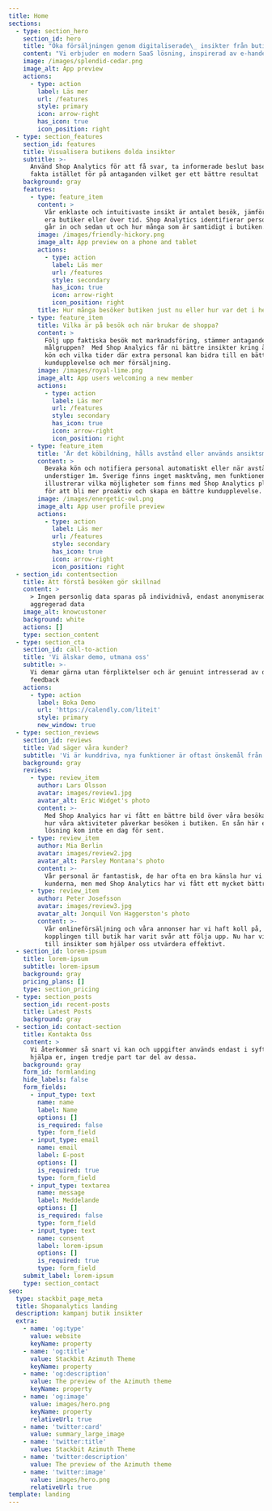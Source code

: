 ```yaml
---
title: Home
sections:
  - type: section_hero
    section_id: hero
    title: "Öka försäljningen genom digitaliserade\_ insikter från butiken"
    content: "Vi erbjuder en modern SaaS lösning, inspirerad av e-handeln för alla fysiska butiker. Genom vår innovativa videoanalys,\_ med anonymisering blir det enklare att planera och följa upp samt bidra till ökad försäljning.\n"
    image: /images/splendid-cedar.png
    image_alt: App preview
    actions:
      - type: action
        label: Läs mer
        url: /features
        style: primary
        icon: arrow-right
        has_icon: true
        icon_position: right
  - type: section_features
    section_id: features
    title: Visualisera butikens dolda insikter
    subtitle: >-
      Använd Shop Analytics för att få svar, ta informerade beslut baserat på
      fakta istället för på antaganden vilket ger ett bättre resultat
    background: gray
    features:
      - type: feature_item
        content: >
          Vår enklaste och intuitivaste insikt är antalet besök, jämför mellan
          era butiker eller över tid. Shop Analytics identifierar personer som
          går in och sedan ut och hur många som är samtidigt i butiken. 
        image: /images/friendly-hickory.png
        image_alt: App preview on a phone and tablet
        actions:
          - type: action
            label: Läs mer
            url: /features
            style: secondary
            has_icon: true
            icon: arrow-right
            icon_position: right
        title: Hur många besöker butiken just nu eller hur var det i helgen?
      - type: feature_item
        title: Vilka är på besök och när brukar de shoppa?
        content: >
          Följ upp faktiska besök mot marknadsföring, stämmer antaganden kring
          målgruppen?  Med Shop Analyics får ni bättre insikter kring ålder samt
          kön och vilka tider där extra personal kan bidra till en bättre
          kundupplevelse och mer försäljning.
        image: /images/royal-lime.png
        image_alt: App users welcoming a new member
        actions:
          - type: action
            label: Läs mer
            url: /features
            style: secondary
            has_icon: true
            icon: arrow-right
            icon_position: right
      - type: feature_item
        title: 'Är det köbildning, hålls avstånd eller används ansiktsmask?'
        content: >
          Bevaka kön och notifiera personal automatiskt eller när avstånd
          understiger 1m. Sverige finns inget masktvång, men funktionen i sig
          illustrerar vilka möjligheter som finns med Shop Analytics platform
          för att bli mer proaktiv och skapa en bättre kundupplevelse.
        image: /images/energetic-owl.png
        image_alt: App user profile preview
        actions:
          - type: action
            label: Läs mer
            url: /features
            style: secondary
            has_icon: true
            icon: arrow-right
            icon_position: right
  - section_id: contentsection
    title: Att förstå besöken gör skillnad
    content: >
      > Ingen personlig data sparas på individnivå, endast anonymiserad och
      aggregerad data
    image_alt: knowcustoner
    background: white
    actions: []
    type: section_content
  - type: section_cta
    section_id: call-to-action
    title: 'Vi älskar demo, utmana oss'
    subtitle: >-
      Vi demar gärna utan förpliktelser och är genuint intresserad av din
      feedback
    actions:
      - type: action
        label: Boka Demo
        url: 'https://calendly.com/liteit'
        style: primary
        new_window: true
  - type: section_reviews
    section_id: reviews
    title: Vad säger våra kunder?
    subtitle: 'Vi är kunddriva, nya funktioner är oftast önskemål från våra kunder'
    background: gray
    reviews:
      - type: review_item
        author: Lars Olsson
        avatar: images/review1.jpg
        avatar_alt: Eric Widget's photo
        content: >-
          Med Shop Analyics har vi fått en bättre bild över våra besökare och
          hur våra aktiviteter påverkar besöken i butiken. En sån här effektiv
          lösning kom inte en dag för sent.
      - type: review_item
        author: Mia Berlin
        avatar: images/review2.jpg
        avatar_alt: Parsley Montana's photo
        content: >-
          Vår personal är fantastisk, de har ofta en bra känsla hur vi hjälper
          kunderna, men med Shop Analytics har vi fått ett mycket bättre stöd.
      - type: review_item
        author: Peter Josefsson
        avatar: images/review3.jpg
        avatar_alt: Jonquil Von Haggerston's photo
        content: >-
          Vår onlineförsäljning och våra annonser har vi haft koll på, men
          kopplingen till butik har varit svår att följa upp. Nu har vi tillgång
          till insikter som hjälper oss utvärdera effektivt.
  - section_id: lorem-ipsum
    title: lorem-ipsum
    subtitle: lorem-ipsum
    background: gray
    pricing_plans: []
    type: section_pricing
  - type: section_posts
    section_id: recent-posts
    title: Latest Posts
    background: gray
  - section_id: contact-section
    title: Kontakta Oss
    content: >
      Vi återkommer så snart vi kan och uppgifter används endast i syfte att
      hjälpa er, ingen tredje part tar del av dessa.
    background: gray
    form_id: formlanding
    hide_labels: false
    form_fields:
      - input_type: text
        name: name
        label: Name
        options: []
        is_required: false
        type: form_field
      - input_type: email
        name: email
        label: E-post
        options: []
        is_required: true
        type: form_field
      - input_type: textarea
        name: message
        label: Meddelande
        options: []
        is_required: false
        type: form_field
      - input_type: text
        name: consent
        label: lorem-ipsum
        options: []
        is_required: true
        type: form_field
    submit_label: lorem-ipsum
    type: section_contact
seo:
  type: stackbit_page_meta
  title: Shopanalytics landing
  description: kampanj butik insikter
  extra:
    - name: 'og:type'
      value: website
      keyName: property
    - name: 'og:title'
      value: Stackbit Azimuth Theme
      keyName: property
    - name: 'og:description'
      value: The preview of the Azimuth theme
      keyName: property
    - name: 'og:image'
      value: images/hero.png
      keyName: property
      relativeUrl: true
    - name: 'twitter:card'
      value: summary_large_image
    - name: 'twitter:title'
      value: Stackbit Azimuth Theme
    - name: 'twitter:description'
      value: The preview of the Azimuth theme
    - name: 'twitter:image'
      value: images/hero.png
      relativeUrl: true
template: landing
---
```

